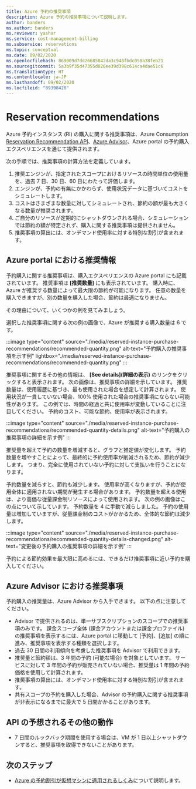 ```yaml
---
title: Azure 予約の推奨事項
description: Azure 予約の推奨事項について説明します。
author: banders
ms.author: banders
ms.reviewer: yashar
ms.service: cost-management-billing
ms.subservice: reservations
ms.topic: conceptual
ms.date: 09/02/2020
ms.openlocfilehash: 869009d7dd26685842da3c948fbdc058a38feb21
ms.sourcegitcommit: 5a3b9f35d47355d026ee39d398c614ca4dae51c6
ms.translationtype: HT
ms.contentlocale: ja-JP
ms.lasthandoff: 09/02/2020
ms.locfileid: "89398428"
---
```

# <a name="reservation-recommendations"></a>Reservation recommendations

Azure 予約インスタンス (RI) の購入に関する推奨事項は、Azure Consumption [Reservation Recommendation API](/rest/api/consumption/reservationrecommendations)、[Azure Advisor](../../advisor/advisor-cost-recommendations.md#buy-reserved-virtual-machine-instances-to-save-money-over-pay-as-you-go-costs)、Azure portal の予約購入エクスペリエンスを通じて提供されます。

次の手順では、推奨事項の計算方法を定義しています。

1. 推奨エンジンが、指定されたスコープにおけるリソースの時間単位の使用量を、過去 7 日、30 日、60 日にわたって評価します。
2. エンジンが、予約の有無にかかわらず、使用状況データに基づいてコストをシミュレートします。
3. コストはさまざまな数量に対してシミュレートされ、節約の額が最も大きくなる数量が推奨されます。
4. ご自分のリソースが定期的にシャットダウンされる場合、シミュレーションでは節約の額が特定されず、購入に関する推奨事項は提供されません。
5. 推奨事項の算出には、オンデマンド使用率に対する特別な割引が含まれます。

## <a name="recommendations-in-the-azure-portal"></a>Azure portal における推奨情報

予約購入に関する推奨事項は、購入エクスペリエンスの Azure portal にも記載されています。 推奨事項は **[推奨数量]** にも表示されています。 購入時に、Azure が推奨する数量によって最大限の節約が可能になります。 任意の数量を購入できますが、別の数量を購入した場合、節約は最適になりません。

その理由について、いくつかの例を見てみましょう。

選択した推奨事項に関する次の例の画像で、Azure が推奨する購入数量は 6 です。

:::image type="content" source="./media/reserved-instance-purchase-recommendations/recommended-quantity.png" alt-text="予約購入の推奨事項を示す例" lightbox="./media/reserved-instance-purchase-recommendations/recommended-quantity.png" :::

推奨事項に関するその他の情報は、 **[See details]\(詳細の表示\)** のリンクをクリックすると表示されます。 次の画像は、推奨事項の詳細を示しています。 推奨数量は、使用履歴に基づき、最も使用された場合を想定して計算されます。 使用状況が一貫していない場合、100% 使用された場合の推奨事項にならない可能性があります。 この例では、時間の経過と共に使用率が変動していることに注目してください。 予約のコスト、可能な節約、使用率が表示されます。

:::image type="content" source="./media/reserved-instance-purchase-recommendations/recommended-quantity-details.png" alt-text="予約購入の推奨事項の詳細を示す例" :::

推奨量を超えて予約の数量を増減すると、グラフと推定値が変化します。 予約数量を増やすことによって、最終的に予約使用率が削減されるため、節約が減少します。 つまり、完全に使用されていない予約に対して支払いを行うことになります。

予約数量を減らすと、節約も減少します。 使用率が高くなりますが、予約が使用全体に適用されない期間が発生する場合があります。 予約数量を超える使用は、より高価な従量課金制リソースによって使用されます。 次の例の画像はこの点について示しています。 予約数量を 4 に手動で減らしました。 予約の使用量は増加していますが、従量課金制のコストがかかるため、全体的な節約は減少します。

:::image type="content" source="./media/reserved-instance-purchase-recommendations/recommended-quantity-details-changed.png" alt-text="変更後の予約購入の推奨事項の詳細を示す例" :::

予約による節約効果を最大限に高めるには、できるだけ推奨事項に近い予約を購入してください。

## <a name="recommendations-in-azure-advisor"></a>Azure Advisor における推奨事項

予約購入の推奨量は、Azure Advisor から入手できます。 以下の点に注意してください。

- Advisor で提供されるのは、単一サブスクリプションのスコープでの推奨事項のみです。 課金スコープ全体 (課金アカウントまたは課金プロファイル) の推奨事項を表示するには、Azure portal に移動して [予約]、[追加] の順に進み、推奨事項を表示する種類を選択します。
- 過去 30 日間の利用傾向を考慮した推奨事項を Advisor で利用できます。
- 推奨量と節約額は、3 年間の予約 (可能な場合) を対象としています。 サービスに対して 3 年間の予約が販売されていない場合、推奨量は 1 年間の予約価格を使用して計算されます。
- 推奨事項の算出には、オンデマンド使用率に対する特別な割引が含まれます。
- 共有スコープの予約を購入した場合、Advisor の予約購入に関する推奨事項が非表示になるまでに最大で 5 日間かかることがあります。

## <a name="other-expected-api-behavior"></a>API の予想されるその他の動作

- 7 日間のルックバック期間を使用する場合は、VM が 1 日以上シャットダウンすると、推奨事項を取得できないことがあります。

## <a name="next-steps"></a>次のステップ

- [Azure の予約割引が仮想マシンに適用されるしくみ](../manage/understand-vm-reservation-charges.md)について説明します。
